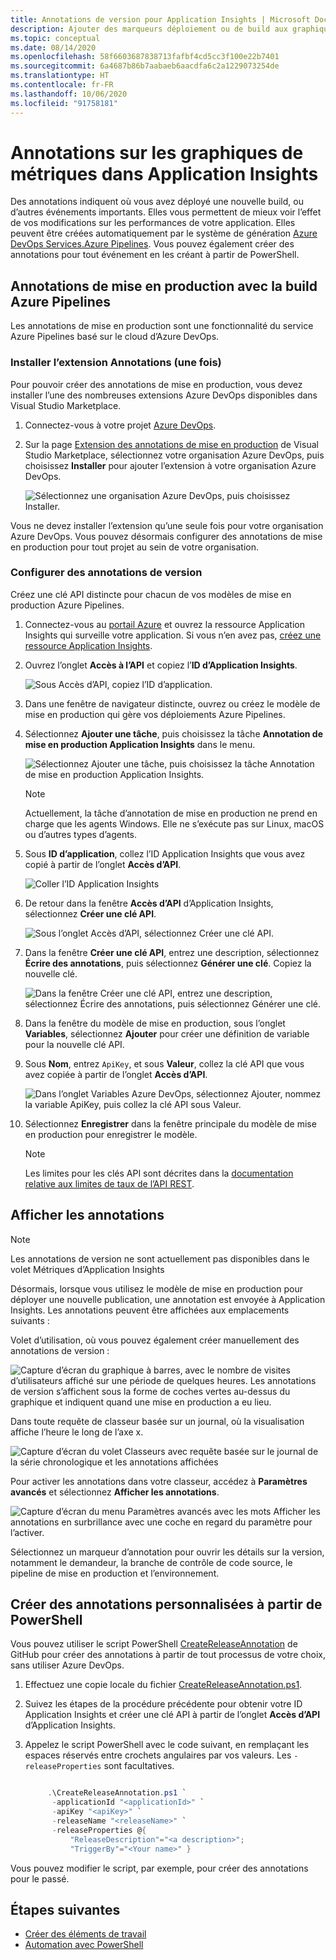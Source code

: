```yaml
---
title: Annotations de version pour Application Insights | Microsoft Docs
description: Ajouter des marqueurs déploiement ou de build aux graphiques Metrics Explorer dans Application Insights.
ms.topic: conceptual
ms.date: 08/14/2020
ms.openlocfilehash: 58f6603687838713fafbf4cd5cc3f100e22b7401
ms.sourcegitcommit: 6a4687b86b7aabaeb6aacdfa6c2a1229073254de
ms.translationtype: HT
ms.contentlocale: fr-FR
ms.lasthandoff: 10/06/2020
ms.locfileid: "91758181"
---
```

# <a name="annotations-on-metric-charts-in-application-insights"></a>Annotations sur les graphiques de métriques dans Application Insights

Des annotations indiquent où vous avez déployé une nouvelle build, ou d’autres événements importants. Elles vous permettent de mieux voir l’effet de vos modifications sur les performances de votre application. Elles peuvent être créées automatiquement par le système de génération [Azure DevOps Services.Azure Pipelines](/azure/devops/pipelines/tasks/). Vous pouvez également créer des annotations pour tout événement en les créant à partir de PowerShell.

## <a name="release-annotations-with-azure-pipelines-build"></a>Annotations de mise en production avec la build Azure Pipelines

Les annotations de mise en production sont une fonctionnalité du service Azure Pipelines basé sur le cloud d’Azure DevOps.

### <a name="install-the-annotations-extension-one-time"></a>Installer l’extension Annotations (une fois)

Pour pouvoir créer des annotations de mise en production, vous devez installer l’une des nombreuses extensions Azure DevOps disponibles dans Visual Studio Marketplace.

1. Connectez-vous à votre projet [Azure DevOps](https://azure.microsoft.com/services/devops/).
   
1. Sur la page [Extension des annotations de mise en production](https://marketplace.visualstudio.com/items/ms-appinsights.appinsightsreleaseannotations) de Visual Studio Marketplace, sélectionnez votre organisation Azure DevOps, puis choisissez **Installer** pour ajouter l’extension à votre organisation Azure DevOps.
   
   ![Sélectionnez une organisation Azure DevOps, puis choisissez Installer.](./media/annotations/1-install.png)
   
Vous ne devez installer l’extension qu’une seule fois pour votre organisation Azure DevOps. Vous pouvez désormais configurer des annotations de mise en production pour tout projet au sein de votre organisation.

### <a name="configure-release-annotations"></a>Configurer des annotations de version

Créez une clé API distincte pour chacun de vos modèles de mise en production Azure Pipelines.

1. Connectez-vous au [portail Azure](https://portal.azure.com) et ouvrez la ressource Application Insights qui surveille votre application. Si vous n’en avez pas, [créez une ressource Application Insights](./app-insights-overview.md).
   
1. Ouvrez l’onglet **Accès à l’API** et copiez l’**ID d’Application Insights**.
   
   ![Sous Accès d’API, copiez l’ID d’application.](./media/annotations/2-app-id.png)

1. Dans une fenêtre de navigateur distincte, ouvrez ou créez le modèle de mise en production qui gère vos déploiements Azure Pipelines.
   
1. Sélectionnez **Ajouter une tâche**, puis choisissez la tâche **Annotation de mise en production Application Insights** dans le menu.
   
   ![Sélectionnez Ajouter une tâche, puis choisissez la tâche Annotation de mise en production Application Insights.](./media/annotations/3-add-task.png)

   > [!NOTE]
   > Actuellement, la tâche d’annotation de mise en production ne prend en charge que les agents Windows. Elle ne s’exécute pas sur Linux, macOS ou d’autres types d’agents.
   
1. Sous **ID d’application**, collez l’ID Application Insights que vous avez copié à partir de l’onglet **Accès d’API**.
   
   ![Coller l’ID Application Insights](./media/annotations/4-paste-app-id.png)
   
1. De retour dans la fenêtre **Accès d’API**  d’Application Insights, sélectionnez **Créer une clé API**. 
   
   ![Sous l’onglet Accès d’API, sélectionnez Créer une clé API.](./media/annotations/5-create-api-key.png)
   
1. Dans la fenêtre **Créer une clé API**, entrez une description, sélectionnez **Écrire des annotations**, puis sélectionnez **Générer une clé**. Copiez la nouvelle clé.
   
   ![Dans la fenêtre Créer une clé API, entrez une description, sélectionnez Écrire des annotations, puis sélectionnez Générer une clé.](./media/annotations/6-create-api-key.png)
   
1. Dans la fenêtre du modèle de mise en production, sous l’onglet **Variables**, sélectionnez **Ajouter** pour créer une définition de variable pour la nouvelle clé API.

1. Sous **Nom**, entrez `ApiKey`, et sous **Valeur**, collez la clé API que vous avez copiée à partir de l’onglet **Accès d’API**.
   
   ![Dans l’onglet Variables Azure DevOps, sélectionnez Ajouter, nommez la variable ApiKey, puis collez la clé API sous Valeur.](./media/annotations/7-paste-api-key.png)
   
1. Sélectionnez **Enregistrer** dans la fenêtre principale du modèle de mise en production pour enregistrer le modèle.


   > [!NOTE]
   > Les limites pour les clés API sont décrites dans la [documentation relative aux limites de taux de l’API REST](https://dev.applicationinsights.io/documentation/Authorization/Rate-limits).

## <a name="view-annotations"></a>Afficher les annotations


   > [!NOTE]
   > Les annotations de version ne sont actuellement pas disponibles dans le volet Métriques d’Application Insights

Désormais, lorsque vous utilisez le modèle de mise en production pour déployer une nouvelle publication, une annotation est envoyée à Application Insights. Les annotations peuvent être affichées aux emplacements suivants :

Volet d’utilisation, où vous pouvez également créer manuellement des annotations de version :

![Capture d’écran du graphique à barres, avec le nombre de visites d’utilisateurs affiché sur une période de quelques heures. Les annotations de version s’affichent sous la forme de coches vertes au-dessus du graphique et indiquent quand une mise en production a eu lieu.](./media/annotations/usage-pane.png)

Dans toute requête de classeur basée sur un journal, où la visualisation affiche l’heure le long de l’axe x.

![Capture d’écran du volet Classeurs avec requête basée sur le journal de la série chronologique et les annotations affichées](./media/annotations/workbooks-annotations.png)

Pour activer les annotations dans votre classeur, accédez à **Paramètres avancés** et sélectionnez **Afficher les annotations**.

![Capture d’écran du menu Paramètres avancés avec les mots Afficher les annotations en surbrillance avec une coche en regard du paramètre pour l’activer.](./media/annotations/workbook-show-annotations.png)

Sélectionnez un marqueur d’annotation pour ouvrir les détails sur la version, notamment le demandeur, la branche de contrôle de code source, le pipeline de mise en production et l’environnement.

## <a name="create-custom-annotations-from-powershell"></a>Créer des annotations personnalisées à partir de PowerShell
Vous pouvez utiliser le script PowerShell [CreateReleaseAnnotation](https://github.com/MohanGsk/ApplicationInsights-Home/blob/master/API/CreateReleaseAnnotation.ps1) de GitHub pour créer des annotations à partir de tout processus de votre choix, sans utiliser Azure DevOps. 

1. Effectuez une copie locale du fichier [CreateReleaseAnnotation.ps1](https://github.com/MohanGsk/ApplicationInsights-Home/blob/master/API/CreateReleaseAnnotation.ps1).
   
1. Suivez les étapes de la procédure précédente pour obtenir votre ID Application Insights et créer une clé API à partir de l’onglet **Accès d’API** d’Application Insights.
   
1. Appelez le script PowerShell avec le code suivant, en remplaçant les espaces réservés entre crochets angulaires par vos valeurs. Les `-releaseProperties` sont facultatives. 
   
   ```powershell
   
        .\CreateReleaseAnnotation.ps1 `
         -applicationId "<applicationId>" `
         -apiKey "<apiKey>" `
         -releaseName "<releaseName>" `
         -releaseProperties @{
             "ReleaseDescription"="<a description>";
             "TriggerBy"="<Your name>" }
   ```

Vous pouvez modifier le script, par exemple, pour créer des annotations pour le passé.

## <a name="next-steps"></a>Étapes suivantes

* [Créer des éléments de travail](./diagnostic-search.md#create-work-item)
* [Automation avec PowerShell](./powershell.md)

